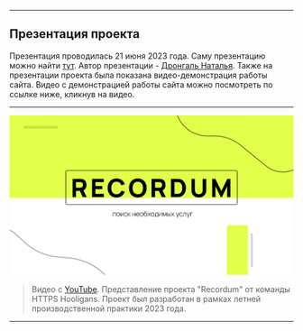 
---

## Презентация проекта
Презентация проводилась 21 июня 2023 года. Саму презентацию можно найти [тут](https://www.figma.com/file/SudjNS97GUBDgud0ZZJwkv/NOGOTOCHKI?type=design&node-id=814%3A5374&mode=design&t=Ng0kPHvedgRSqydf-1). Автор презентации - [Дронгаль Наталья](https://github.com/Nata111085).
Также на презентации проекта была показана видео-демонстрация работы сайта. Видео с демонстрацией работы сайта можно посмотреть по ссылке ниже, кликнув на видео.

---

[![Видео на YouTube](https://github.com/NeKyReal/Recordum/blob/793a63f881c736755e5c362c8f5602d76a7eb280/backend/images/recordum-preview.png)](https://www.youtube.com/watch?v=u8Wa_CS67SE)

> Видео с [YouTube](https://www.youtube.com/@tochno_shizoff). Представление проекта "Recordum" от команды HTTPS Hooligans. Проект был разработан в рамках летней производственной практики 2023 года.

---
